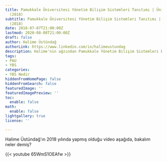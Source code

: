 ```yaml
---
title: Pamukkale Üniversitesi Yönetim Bilişim Sistemleri Tanıtımı | ÜnilidenÖğren
  (2018)
subtitle: Pamukkale Üniversitesi Yönetim Bilişim Sistemleri Tanıtımı | ÜnilidenÖğren
  (2018)
date: 2018-07-07T21:00:00Z
lastmod: 2020-08-08T21:00:00Z
draft: false
author: Halime Üstündağ
authorLink: https://www.linkedin.com/in/halimeustundag
description: Halime'nin ağzından Pamukkale Yönetim Bilişim Sistemleri Bölümü
tags:
- PAU
- YBS
categories:
- YBS Nedir
hiddenFromHomePage: false
hiddenFromSearch: false
featuredImage: ''
featuredImagePreview: ''
toc:
  enable: false
math:
  enable: false
lightgallery: true
license: ''

---
```

Halime Üstündağ'ın 2018 yılında yapmış olduğu video aşağıda, bakalım neler demiş?
<!--more-->

{{< youtube 65WmS1OEAfw >}}